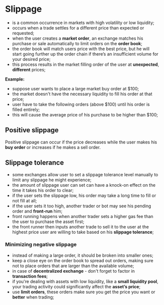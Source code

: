 # Slippage

- is a common occurrence in markets with high volatility or low liquidity;
- occurs when a trade settles for a different price than expected or requested;
- when the user creates a **market order**, an exchange matches his purchase or sale automatically to limit orders on the **order book**;
- the order book will match users price with the best price, but he will start going further up the order chain if there’s an insufficient volume for your desired price;
- this process results in the market filling order of the user at **unexpected**, **different** prices;

**Example:**

- suppose user wants to place a large market buy order at $100;
- the market doesn't have the necessary liquidity to fill his order at that price;
- user have to take the following orders (above $100) until his order is filled entirely;
- this will cause the average price of his purchase to be higher than $100;

## Positive slippage

Positive slippage can occur if the price decreases while the user makes his **buy order** or increases if he makes a sell order.

## Slippage tolerance

- some exchanges allow user to set a slippage tolerance level manually to limit any slippage he might experience;
- the amount of slippage user can set can have a knock-on effect on the time it takes his order to clear;
- if the user sets the slippage low, his order may take a long time to fill or not fill at all;
- if the user sets it too high, another trader or bot may see his pending order and **front-run** him;
- front running happens when another trader sets a higher gas fee than the user to purchase the asset first;
- the front runner then inputs another trade to sell it to the user at the highest price user are willing to take based on his **slippage tolerance**;

### Minimizing negative slippage

- instead of making a large order, it should be broken into smaller ones;
- keep a close eye on the order book to spread out orders, making sure not to place orders that are larger than the available volume;
- in case of **decentralized exchange** - don't forget to factor in **transaction fees**;
- if you're dealing with assets with low liquidity, like a **small liquidity pool**, your trading activity could significantly affect the **asset’s price**;
- use **limit orders**, these orders make sure you get the price you want or **better** when trading;